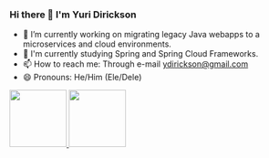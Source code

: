 ### Hi there 👋 I'm Yuri Dirickson

- 🔭 I’m currently working on migrating legacy Java webapps to a microservices and cloud environments.
- 🌱 I'm currently studying Spring and Spring Cloud Frameworks.
- 📫 How to reach me: Through e-mail ydirickson@gmail.com
- 😄 Pronouns: He/Him (Ele/Dele)

<div>
    <a href="https://github.com/ydirickson">
    <img height="100cm" src="https://github-readme-stats.vercel.app/api?username=ydirickson&show_icons=true&theme=dark&include_all_commits=true&count_private=true" />
    <img height="100cm" src="https://github-readme-stats.vercel.app/api/top-langs/?username=ydirickson&layout_compact&langs_count=16&theme=dark" />
</div>
